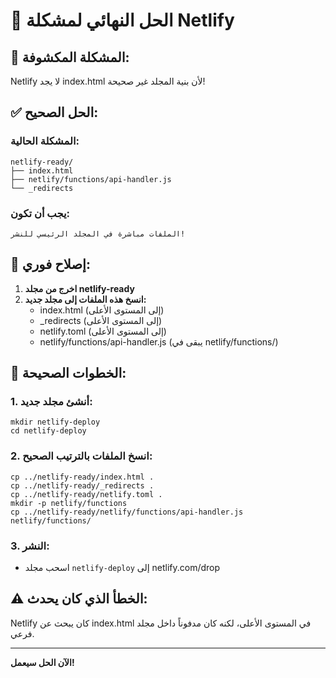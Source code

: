 # 🎯 الحل النهائي لمشكلة Netlify

## 🚨 المشكلة المكشوفة:
Netlify لا يجد index.html لأن بنية المجلد غير صحيحة!

## ✅ الحل الصحيح:

### المشكلة الحالية:
```
netlify-ready/
├── index.html
├── netlify/functions/api-handler.js
└── _redirects
```

### يجب أن تكون:
```
الملفات مباشرة في المجلد الرئيسي للنشر!
```

## 🔧 إصلاح فوري:

1. **اخرج من مجلد netlify-ready**
2. **انسخ هذه الملفات إلى مجلد جديد:**
   - index.html (إلى المستوى الأعلى)
   - _redirects (إلى المستوى الأعلى)  
   - netlify.toml (إلى المستوى الأعلى)
   - netlify/functions/api-handler.js (يبقى في netlify/functions/)

## 🚀 الخطوات الصحيحة:

### 1. أنشئ مجلد جديد:
```
mkdir netlify-deploy
cd netlify-deploy
```

### 2. انسخ الملفات بالترتيب الصحيح:
```
cp ../netlify-ready/index.html .
cp ../netlify-ready/_redirects .
cp ../netlify-ready/netlify.toml .
mkdir -p netlify/functions
cp ../netlify-ready/netlify/functions/api-handler.js netlify/functions/
```

### 3. النشر:
- اسحب مجلد `netlify-deploy` إلى netlify.com/drop

## ⚠️ الخطأ الذي كان يحدث:
Netlify كان يبحث عن index.html في المستوى الأعلى، لكنه كان مدفوناً داخل مجلد فرعي.

---
**الآن الحل سيعمل!**